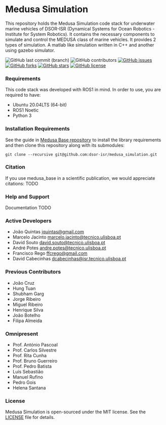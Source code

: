 # Medusa Simulation
This repository holds the Medusa Simulation code stack for underwater marine vehicles of DSOR-ISR (Dynamical Systems for Ocean Robotics - Institute for System Robotics). It contains the necessary components to simulate and control the MEDUSA class of marine vehicles. It provides 2 types of simulation. A matlab like simulation written in C++ and another using gazebo simulator.

![GitHub last commit (branch)](https://img.shields.io/github/last-commit/dsor-isr/medusa_simulation/main)
![GitHub contributors](https://img.shields.io/github/contributors/dsor-isr/medusa_simulation)
[![GitHub issues](https://img.shields.io/github/issues/dsor-isr/medusa_simulation)](https://github.com/dsor-isr/medusa_simulation/issues)
[![GitHub forks](https://img.shields.io/github/forks/dsor-isr/medusa_simulation)](https://github.com/dsor-isr/medusa_simulation/network)
[![GitHub stars](https://img.shields.io/github/stars/dsor-isr/medusa_simulation)](https://github.com/dsor-isr/medusa_simulation/stargazers)
[![GitHub license](https://img.shields.io/github/license/dsor-isr/medusa_simulation)](https://github.com/dsor-isr/medusa_simulation/blob/main/LICENSE)

### Requirements
This code stack was developed with ROS1 in mind. In order to use, you are required to have:
- Ubuntu 20.04LTS (64-bit)
- ROS1 Noetic
- Python 3

### Installation Requirements
See the guide in [Medusa Base repository](https://github.com/dsor-isr/medusa_base) to install the library requirements and then clone this repository along with its submodules:
```
git clone --recursive git@github.com:dsor-isr/medusa_simulation.git
```

### Citation
If you use medusa_base in a scientific publication, we would appreciate citations: TODO

### Help and Support
Documentation TODO

### Active Developers
- João Quintas <jquintas@gmail.com>
- Marcelo Jacinto <marcelo.jacinto@tecnico.ulisboa.pt>
- David Souto <david.souto@tecnico.ulisboa.pt>
- André Potes <andre.potes@tecnico.ulisboa.pt>
- Francisco Rego <ffcrego@gmail.com>
- David Cabecinhas <dcabecinhas@isr.tecnico.ulisboa.pt>

### Previous Contributors
- João Cruz
- Hung Tuan
- Shubham Garg
- Jorge Ribeiro
- Miguel Ribeiro
- Henrique Silva
- João Botelho
- Filipa Almeida

### Omnipresent
- Prof. António Pascoal
- Prof. Carlos Silvestre
- Prof. Rita Cunha
- Prof. Bruno Guerreiro
- Prof. Pedro Batista
- Luís Sebastião
- Manuel Rufino
- Pedro Gois
- Helena Santana

### License
Medusa Simulation is open-sourced under the MIT license. See the [LICENSE](LICENSE) file for details.
